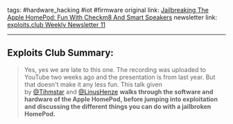 tags: #hardware_hacking #iot #firmware
original link:  [Jailbreaking The Apple HomePod: Fun With Checkm8 And Smart Speakers](https://www.youtube.com/watch?v=C04YXQk3zlE&ab_channel=nullcon&ref=blog.exploits.club)
newsletter link: [exploits.club Weekly Newsletter 11](https://blog.exploits.club/exploits-club-weekly-newsletter-10-2/) 

---
## Exploits Club Summary:
> Yes, yes we are late to this one. The recording was uploaded to YouTube two weeks ago and the presentation is from last year. But that doesn't make it any less fun. This talk given by [@Tihmstar](https://twitter.com/tihmstar?ref=blog.exploits.club) and [@LinusHenze](https://twitter.com/LinusHenze?ref=blog.exploits.club) **walks through the software and hardware of the Apple HomePod, before jumping into exploitation and discussing the different things you can do with a jailbroken HomePod.** 